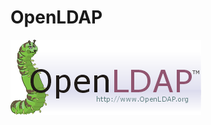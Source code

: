 # OpenLDAP

[![openldap](./images/logos/LDAPworm.gif)][openldap]


[openldap]: https://www.openldap.org/
